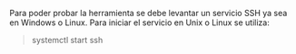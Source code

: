 Para poder probar la herramienta se debe levantar un servicio SSH ya sea en Windows o Linux.
Para iniciar el servicio en Unix o Linux se utiliza:

>systemctl start ssh
